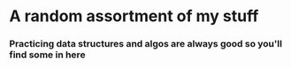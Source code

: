 <h1>A random assortment of my stuff</h1>

<h3>Practicing data structures and algos are always good so you'll find some in here</h3>